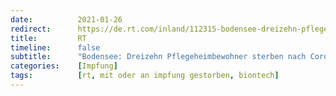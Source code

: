 ```yaml
---
date:          2021-01-26
redirect:      https://de.rt.com/inland/112315-bodensee-dreizehn-pflegeheimbewohner-sterben-nach/
title:         RT
timeline:      false
subtitle:      "Bodensee: Dreizehn Pflegeheimbewohner sterben nach Corona-Impfung"
categories:    [Impfung]
tags:          [rt, mit oder an impfung gestorben, biontech]
---
```

